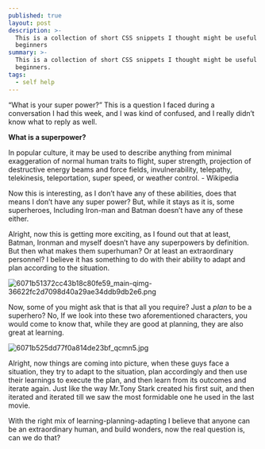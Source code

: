 ```yaml
---
published: true
layout: post
description: >-
  This is a collection of short CSS snippets I thought might be useful for
  beginners
summary: >-
  This is a collection of short CSS snippets I thought might be useful for
  beginners.
tags:
  - self help
---
```

“What is your super power?” This is a question I faced during a conversation I had this week, and I was kind of confused, and I really didn’t know what to reply as well.

**What is a superpower?**

In popular culture, it may be used to describe anything from minimal exaggeration of normal human traits to flight, super strength, projection of destructive energy beams and force fields, invulnerability, telepathy, telekinesis, teleportation, super speed, or weather control. - Wikipedia

Now this is interesting, as I don’t have any of these abilities, does that means I don’t have any super power? But, while it stays as it is, some superheroes, Including Iron-man and Batman doesn’t have any of these either.

Alright, now this is getting more exciting, as I found out that at least, Batman, Ironman and myself doesn’t have any superpowers by definition. But then what makes them superhuman? Or at least an extraordinary personnel? I believe it has something to do with their ability to adapt and plan according to the situation.

![6071b51372cc43b18c80fe59_main-qimg-36622fc2d7098d40a29ae34ddb9db2e6.png]({{site.baseurl}}/_posts/6071b51372cc43b18c80fe59_main-qimg-36622fc2d7098d40a29ae34ddb9db2e6.png)

Now, some of you might ask that is that all you require? Just a *plan* to be a superhero? No, If we look into these two aforementioned characters, you would come to know that, while they are good at planning, they are also great at learning.

![6071b525dd77f0a814de23bf_qcmn5.jpg]({{site.baseurl}}/_posts/6071b525dd77f0a814de23bf_qcmn5.jpg)

Alright, now things are coming into picture, when these guys face a situation, they try to adapt to the situation, plan accordingly and then use their learnings to execute the plan, and then learn from its outcomes and iterate again. Just like the way Mr.Tony Stark created his first suit, and then iterated and iterated till we saw the most formidable one he used in the last movie.



With the right mix of learning-planning-adapting I believe that anyone can be an extraordinary human, and build wonders, now the real question is, can we do that?
